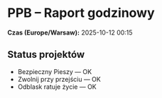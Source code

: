 # PPB – Raport godzinowy
**Czas (Europe/Warsaw):** 2025-10-12 00:15

## Status projektów
- Bezpieczny Pieszy — OK
- Zwolnij przy przejściu — OK
- Odblask ratuje życie — OK

